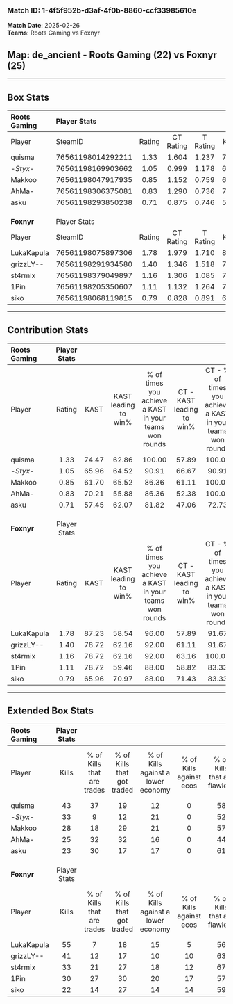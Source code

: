 ### Match ID: 1-4f5f952b-d3af-4f0b-8860-ccf33985610e  
**Match Date**: 2025-02-26  
**Teams**: Roots Gaming vs Foxnyr  

## **Map**: de_ancient - Roots Gaming (22) vs Foxnyr (25)  
---  

## Box Stats  

| **Roots Gaming** | Player Stats      |        |           |          |       |       |       |         |        |      |     |
| :- | :- | :-: | :-: | :-: | :-: | :-: | :-: | :-: | :-: | :-: | :-: |
| Player           | SteamID           | Rating | CT Rating | T Rating | KAST  |  ADR  | Kills | Assists | Deaths | K/D  | HS% |
| quisma           | 76561198014292211 |  1.33  |   1.604   |  1.237   | 74.47 | 90.6  |  43   |   10    |   33   | 1.30 | 37  |
| -_Styx_-         | 76561198169903662 |  1.05  |   0.999   |  1.178   | 65.96 | 83.6  |  33   |    9    |   34   | 0.97 | 51  |
| Makkoo           | 76561198047917935 |  0.85  |   1.152   |  0.759   | 61.70 | 70.1  |  28   |   12    |   38   | 0.74 | 39  |
| AhMa-            | 76561198306375081 |  0.83  |   1.290   |  0.736   | 70.21 | 70.7  |  25   |   23    |   42   | 0.60 | 60  |
| asku             | 76561198293850238 |  0.71  |   0.875   |  0.746   | 57.45 | 56.1  |  23   |    9    |   35   | 0.66 | 43  |
|                  |                   |        |           |          |       |       |       |         |        |      |     |
|                  |                   |        |           |          |       |       |       |         |        |      |     |
|                  |                   |        |           |          |       |       |       |         |        |      |     |
| **Foxnyr**       | Player Stats      |        |           |          |       |       |       |         |        |      |     |
| Player           | SteamID           | Rating | CT Rating | T Rating | KAST  |  ADR  | Kills | Assists | Deaths | K/D  | HS% |
| LukaKapula       | 76561198075897306 |  1.78  |   1.979   |  1.710   | 87.23 | 119.8 |  55   |   13    |   30   | 1.83 | 49  |
| grizzLY--        | 76561198291934580 |  1.40  |   1.346   |  1.518   | 78.72 | 87.7  |  41   |   11    |   26   | 1.58 | 51  |
| st4rmix          | 76561198379049897 |  1.16  |   1.306   |  1.085   | 78.72 | 81.8  |  33   |   18    |   34   | 0.97 | 69  |
| 1Pin             | 76561198205350607 |  1.11  |   1.132   |  1.264   | 78.72 | 70.7  |  30   |   16    |   30   | 1.00 | 40  |
| siko             | 76561198068119815 |  0.79  |   0.828   |  0.891   | 65.96 | 59.3  |  22   |   13    |   33   | 0.67 | 22  |
---  

## Contribution Stats  

| **Roots Gaming** | Player Stats |       |                      |                                                        |                           |                                                             |                          |                                                            |
| :- | :-: | :-: | :-: | :-: | :-: | :-: | :-: | :-: |
| Player           |    Rating    | KAST  | KAST leading to win% | % of times you achieve a KAST in your teams won rounds | CT - KAST leading to win% | CT - % of times you achieve a KAST in your teams won rounds | T - KAST leading to win% | T - % of times you achieve a KAST in your teams won rounds |
| quisma           |     1.33     | 74.47 |        62.86         |                         100.00                         |           57.89           |                           100.00                            |          68.75           |                           100.00                           |
| -_Styx_-         |     1.05     | 65.96 |        64.52         |                         90.91                          |           66.67           |                            90.91                            |          62.50           |                           90.91                            |
| Makkoo           |     0.85     | 61.70 |        65.52         |                         86.36                          |           61.11           |                           100.00                            |          72.73           |                           72.73                            |
| AhMa-            |     0.83     | 70.21 |        55.88         |                         86.36                          |           52.38           |                           100.00                            |          61.54           |                           72.73                            |
| asku             |     0.71     | 57.45 |        62.07         |                         81.82                          |           47.06           |                            72.73                            |          83.33           |                           90.91                            |
|                  |              |       |                      |                                                        |                           |                                                             |                          |                                                            |
|                  |              |       |                      |                                                        |                           |                                                             |                          |                                                            |
|                  |              |       |                      |                                                        |                           |                                                             |                          |                                                            |
| **Foxnyr**       | Player Stats |       |                      |                                                        |                           |                                                             |                          |                                                            |
| Player           |    Rating    | KAST  | KAST leading to win% | % of times you achieve a KAST in your teams won rounds | CT - KAST leading to win% | CT - % of times you achieve a KAST in your teams won rounds | T - KAST leading to win% | T - % of times you achieve a KAST in your teams won rounds |
| LukaKapula       |     1.78     | 87.23 |        58.54         |                         96.00                          |           57.89           |                            91.67                            |          59.09           |                           100.00                           |
| grizzLY--        |     1.40     | 78.72 |        62.16         |                         92.00                          |           61.11           |                            91.67                            |          63.16           |                           92.31                            |
| st4rmix          |     1.16     | 78.72 |        62.16         |                         92.00                          |           63.16           |                           100.00                            |          61.11           |                           84.62                            |
| 1Pin             |     1.11     | 78.72 |        59.46         |                         88.00                          |           58.82           |                            83.33                            |          60.00           |                           92.31                            |
| siko             |     0.79     | 65.96 |        70.97         |                         88.00                          |           71.43           |                            83.33                            |          70.59           |                           92.31                            |
---  

## Extended Box Stats  

| **Roots Gaming** | Player Stats |                            |                            |                                    |                         |                              |                                 |        |                             |                                     |                          |                               |                            |
| :- | :-: | :-: | :-: | :-: | :-: | :-: | :-: | :-: | :-: | :-: | :-: | :-: | :-: |
| Player           |    Kills     | % of Kills that are trades | % of Kills that got traded | % of Kills against a lower economy | % of Kills against ecos | % of Kills that are flawless | % of Kills that are close duels | Deaths | % of Deaths that get traded | % of Deaths against a lower economy | % of Deaths against ecos | % of Deaths that are flawless | % of Deaths that are close |
| quisma           |      43      |             37             |             19             |                 12                 |            0            |              58              |                2                |   33   |             24              |                  9                  |            0             |              55               |             9              |
| -_Styx_-         |      33      |             9              |             12             |                 21                 |            0            |              52              |                6                |   34   |             12              |                 15                  |            0             |              50               |             9              |
| Makkoo           |      28      |             18             |             29             |                 21                 |            0            |              57              |                4                |   38   |             29              |                 11                  |            0             |              63               |             11             |
| AhMa-            |      25      |             32             |             32             |                 16                 |            0            |              44              |               12                |   42   |             36              |                 12                  |            0             |              52               |             14             |
| asku             |      23      |             30             |             17             |                 17                 |            0            |              61              |                9                |   35   |             11              |                  9                  |            0             |              91               |             6              |
|                  |              |                            |                            |                                    |                         |                              |                                 |        |                             |                                     |                          |                               |                            |
|                  |              |                            |                            |                                    |                         |                              |                                 |        |                             |                                     |                          |                               |                            |
|                  |              |                            |                            |                                    |                         |                              |                                 |        |                             |                                     |                          |                               |                            |
| **Foxnyr**       | Player Stats |                            |                            |                                    |                         |                              |                                 |        |                             |                                     |                          |                               |                            |
| Player           |    Kills     | % of Kills that are trades | % of Kills that got traded | % of Kills against a lower economy | % of Kills against ecos | % of Kills that are flawless | % of Kills that are close duels | Deaths | % of Deaths that get traded | % of Deaths against a lower economy | % of Deaths against ecos | % of Deaths that are flawless | % of Deaths that are close |
| LukaKapula       |      55      |             7              |             18             |                 15                 |            5            |              56              |               15                |   30   |             20              |                 17                  |            7             |              57               |             3              |
| grizzLY--        |      41      |             12             |             17             |                 10                 |           10            |              63              |                5                |   26   |             23              |                 12                  |            0             |              73               |             4              |
| st4rmix          |      33      |             21             |             27             |                 18                 |           12            |              67              |                6                |   34   |             12              |                 12                  |            3             |              50               |             6              |
| 1Pin             |      30      |             27             |             30             |                 20                 |           17            |              57              |               10                |   30   |             30              |                 13                  |            3             |              60               |             7              |
| siko             |      22      |             14             |             27             |                 14                 |           14            |              59              |               14                |   33   |             18              |                 12                  |            3             |              52               |             9              |

